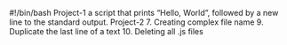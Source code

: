 #!/bin/bash
Project-1 a script that prints “Hello, World”, followed by a new line to the standard output.
Project-2
7. Creating complex file name
9. Duplicate the last line of a text
10. Deleting all .js files
